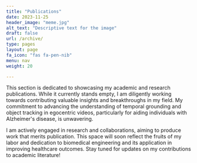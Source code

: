 ```yaml
---
title: "Publications"
date: 2023-11-25
header_image: "meme.jpg"
alt_text: "Descriptive text for the image"
draft: false
url: /archive/
type: pages
layout: page
fa_icon: "fas fa-pen-nib"
menu: nav
weight: 20

---
```



This section is dedicated to showcasing my academic and research publications. While it currently stands empty, 
I am diligently working towards contributing valuable insights and breakthroughs in my field. 
My commitment to advancing the understanding of temporal grounding and object tracking in egocentric videos, 
particularly for aiding individuals with Alzheimer's disease, is unwavering.

I am actively engaged in research and collaborations, aiming to produce work that merits publication. 
This space will soon reflect the fruits of my labor and dedication to biomedical engineering and its application in improving healthcare outcomes. 
Stay tuned for updates on my contributions to academic literature!
